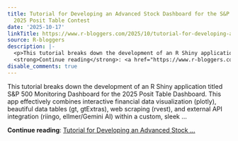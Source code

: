 ```yaml
---
title: Tutorial for Developing an Advanced Stock Dashboard for the S&P 500 for the
  2025 Posit Table Contest
date: '2025-10-17'
linkTitle: https://www.r-bloggers.com/2025/10/tutorial-for-developing-an-advanced-stock-dashboard-for-the-sp-500-for-the-2025-posit-table-contest/
source: R-bloggers
description: |-
  <p>This tutorial breaks down the development of an R Shiny application titled S&#038;P 500 Monitoring Dashboard for the 2025 Posit Table Dashboard. This app effectively combines interactive financial data visualization (plotly), beautiful data tables (gt, gtExtras), web scraping (rvest), and external API integration (riingo, ellmer/Gemini AI) within a custom, sleek ...</p>
  <strong>Continue reading</strong>: <a href="https://www.r-bloggers.com/2025/10/tutorial-for-developing-an-advanced-stock-dashboard-for-the-sp-500-for-the-2025-posit-table-contest/">Tutorial for Developing an Advanced Stock ...
disable_comments: true
---
```

<p>This tutorial breaks down the development of an R Shiny application titled S&#038;P 500 Monitoring Dashboard for the 2025 Posit Table Dashboard. This app effectively combines interactive financial data visualization (plotly), beautiful data tables (gt, gtExtras), web scraping (rvest), and external API integration (riingo, ellmer/Gemini AI) within a custom, sleek ...</p>
<strong>Continue reading</strong>: <a href="https://www.r-bloggers.com/2025/10/tutorial-for-developing-an-advanced-stock-dashboard-for-the-sp-500-for-the-2025-posit-table-contest/">Tutorial for Developing an Advanced Stock ...